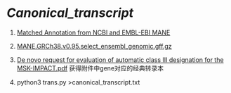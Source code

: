 
# *Canonical_transcript* 

1. [Matched Annotation from NCBI and EMBL-EBI MANE](https://www.ncbi.nlm.nih.gov/refseq/MANE/)

2. [MANE.GRCh38.v0.95.select_ensembl_genomic.gff.gz](https://ftp.ncbi.nlm.nih.gov/refseq/MANE/MANE_human/current/MANE.GRCh38.v0.95.select_ensembl_genomic.gff.gz)

3. [De novo request for evaluation of automatic class III designation for the MSK-IMPACT.pdf](https://www.accessdata.fda.gov/cdrh_docs/reviews/DEN170058.pdf) 获得附件中gene对应的经典转录本

4. python3 trans.py  >canonical_transcript.txt  